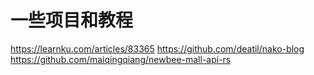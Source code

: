 # 一些项目和教程

<https://learnku.com/articles/83365>
<https://github.com/deatil/nako-blog>
<https://github.com/maiqingqiang/newbee-mall-api-rs>
